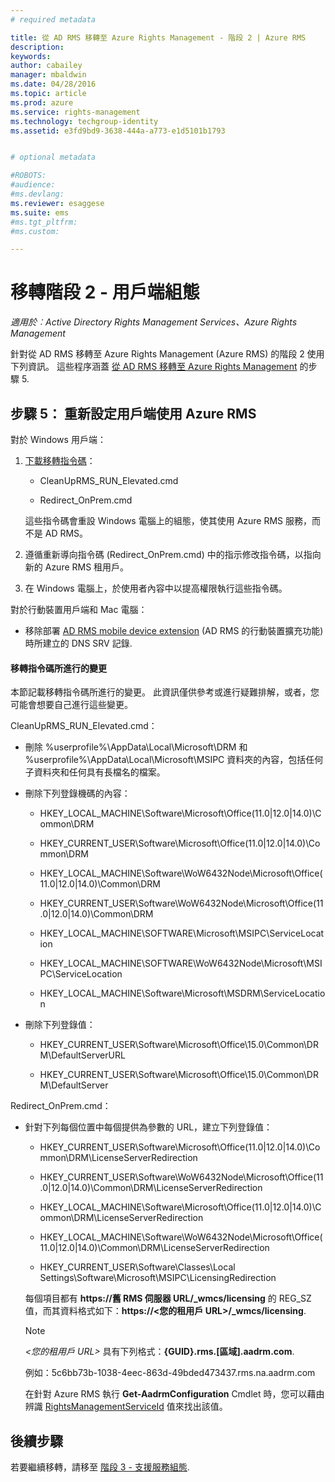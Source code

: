 ```yaml
---
# required metadata

title: 從 AD RMS 移轉至 Azure Rights Management - 階段 2 | Azure RMS
description:
keywords:
author: cabailey
manager: mbaldwin
ms.date: 04/28/2016
ms.topic: article
ms.prod: azure
ms.service: rights-management
ms.technology: techgroup-identity
ms.assetid: e3fd9bd9-3638-444a-a773-e1d5101b1793


# optional metadata

#ROBOTS:
#audience:
#ms.devlang:
ms.reviewer: esaggese
ms.suite: ems
#ms.tgt_pltfrm:
#ms.custom:

---
```

# 移轉階段 2 - 用戶端組態

*適用於︰Active Directory Rights Management Services、Azure Rights Management*

針對從 AD RMS 移轉至 Azure Rights Management (Azure RMS) 的階段 2 使用下列資訊。 這些程序涵蓋 [從 AD RMS 移轉至 Azure Rights Management](migrate-from-ad-rms-to-azure-rms.md) 的步驟 5.


## 步驟 5： 重新設定用戶端使用 Azure RMS
對於 Windows 用戶端：

1.  [下載移轉指令碼](http://go.microsoft.com/fwlink/?LinkId=524619)：

    -   CleanUpRMS_RUN_Elevated.cmd

    -   Redirect_OnPrem.cmd

    這些指令碼會重設 Windows 電腦上的組態，使其使用 Azure RMS 服務，而不是 AD RMS。

2.  遵循重新導向指令碼 (Redirect_OnPrem.cmd) 中的指示修改指令碼，以指向新的 Azure RMS 租用戶。

3.  在 Windows 電腦上，於使用者內容中以提高權限執行這些指令碼。

對於行動裝置用戶端和 Mac 電腦：

-   移除部署 [AD RMS mobile device extension](http://technet.microsoft.com/library/dn673574.aspx) (AD RMS 的行動裝置擴充功能) 時所建立的 DNS SRV 記錄.

#### 移轉指令碼所進行的變更
本節記載移轉指令碼所進行的變更。 此資訊僅供參考或進行疑難排解，或者，您可能會想要自己進行這些變更。

CleanUpRMS_RUN_Elevated.cmd：

-   刪除 %userprofile%\AppData\Local\Microsoft\DRM 和 %userprofile%\AppData\Local\Microsoft\MSIPC 資料夾的內容，包括任何子資料夾和任何具有長檔名的檔案。

-   刪除下列登錄機碼的內容：

    -   HKEY_LOCAL_MACHINE\Software\Microsoft\Office\(11.0|12.0|14.0)\Common\DRM

    -   HKEY_CURRENT_USER\Software\Microsoft\Office\(11.0|12.0|14.0)\Common\DRM

    -   HKEY_LOCAL_MACHINE\Software\WoW6432Node\Microsoft\Office\(11.0|12.0|14.0)\Common\DRM

    -   HKEY_CURRENT_USER\Software\WoW6432Node\Microsoft\Office\(11.0|12.0|14.0)\Common\DRM

    -   HKEY_LOCAL_MACHINE\SOFTWARE\Microsoft\MSIPC\ServiceLocation

    -   HKEY_LOCAL_MACHINE\SOFTWARE\WoW6432Node\Microsoft\MSIPC\ServiceLocation

    -   HKEY_LOCAL_MACHINE\Software\Microsoft\MSDRM\ServiceLocation

-   刪除下列登錄值：

    -   HKEY_CURRENT_USER\Software\Microsoft\Office\15.0\Common\DRM\DefaultServerURL

    -   HKEY_CURRENT_USER\Software\Microsoft\Office\15.0\Common\DRM\DefaultServer

Redirect_OnPrem.cmd：

-   針對下列每個位置中每個提供為參數的 URL，建立下列登錄值：

    -   HKEY_CURRENT_USER\Software\Microsoft\Office\(11.0|12.0|14.0)\Common\DRM\LicenseServerRedirection

    -   HKEY_CURRENT_USER\Software\WoW6432Node\Microsoft\Office\(11.0|12.0|14.0)\Common\DRM\LicenseServerRedirection

    -   HKEY_LOCAL_MACHINE\Software\Microsoft\Office\(11.0|12.0|14.0)\Common\DRM\LicenseServerRedirection

    -   HKEY_LOCAL_MACHINE\Software\WoW6432Node\Microsoft\Office\(11.0|12.0|14.0)\Common\DRM\LicenseServerRedirection

    -   HKEY_CURRENT_USER\Software\Classes\Local Settings\Software\Microsoft\MSIPC\LicensingRedirection

    每個項目都有 **https://舊 RMS 伺服器 URL/_wmcs/licensing** 的 REG_SZ 值，而其資料格式如下：**https://&lt;您的租用戶 URL&gt;/_wmcs/licensing**.

    > [!NOTE]
    > *&lt;您的租用戶 URL&gt;* 具有下列格式：**{GUID}.rms.[區域].aadrm.com**.
    > 
    > 例如：5c6bb73b-1038-4eec-863d-49bded473437.rms.na.aadrm.com
    > 
    > 在針對 Azure RMS 執行 **Get-AadrmConfiguration** Cmdlet 時，您可以藉由辨識 [RightsManagementServiceId](http://msdn.microsoft.com/library/windowsazure/dn629410.aspx) 值來找出該值。


## 後續步驟
若要繼續移轉，請移至 [階段 3 - 支援服務組態](migrate-from-ad-rms-phase3.md).

<!--HONumber=Apr16_HO4-->


